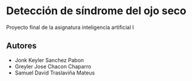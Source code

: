 # Detección de síndrome del ojo seco
Proyecto final de la asignatura inteligencia artificial I

## Autores 
- Jonk Keyler Sanchez Pabon
- Greyler Jose Chacon Chaparro
- Samuel David Traslaviña Mateus
